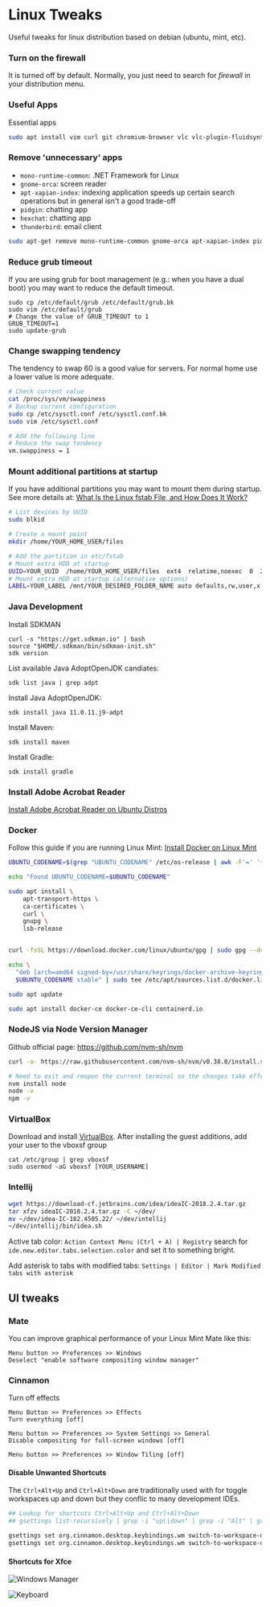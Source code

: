 Linux Tweaks
============

Useful tweaks for linux distribution based on debian (ubuntu, mint, etc).

### Turn on the firewall
It is turned off by default. Normally, you just need to search for _firewall_ in your distribution menu.


### Useful Apps

Essential apps
```bash
sudo apt install vim curl git chromium-browser vlc vlc-plugin-fluidsynth
```

### Remove 'unnecessary' apps
* `mono-runtime-common`: .NET Framework for Linux
* `gnome-orca`: screen reader
* `apt-xapian-index`: indexing application speeds up certain search operations but in general isn't a good trade-off
* `pidgin`: chatting app
* `hexchat`: chatting app
* `thunderbird`: email client

```bash
sudo apt-get remove mono-runtime-common gnome-orca apt-xapian-index pidgin hexchat thunderbird
```

### Reduce grub timeout
If you are using grub for boot management (e.g.: when you have a dual boot) you may want to reduce the default timeout.

```
sudo cp /etc/default/grub /etc/default/grub.bk
sudo vim /etc/default/grub
# Change the value of GRUB_TIMEOUT to 1
GRUB_TIMEOUT=1
sudo update-grub
```

### Change swapping tendency
The tendency to swap 60 is a good value for servers. For normal home use a lower value is more adequate.

```bash
# Check current value
cat /proc/sys/vm/swappiness
# Backup current configuration
sudo cp /etc/sysctl.conf /etc/sysctl.conf.bk
sudo vim /etc/sysctl.conf

# Add the following line
# Reduce the swap tendency 
vm.swappiness = 1
```

### Mount additional partitions at startup
If you have additional partitions you may want to mount them during startup. See more details at: [What Is the Linux fstab File, and How Does It Work?](http://www.howtogeek.com/howto/38125/htg-explains-what-is-the-linux-fstab-and-how-does-it-work/)

```bash
# List devices by UUID
sudo blkid

# Create a mount point
mkdir /home/YOUR_HOME_USER/files

# Add the partition in etc/fstab
# Mount extra HDD at startup
UUID=YOUR_UUID  /home/YOUR_HOME_USER/files  ext4  relatime,noexec  0  2
# Mount extra HDD at startup (alternative options)
LABEL=YOUR_LABEL /mnt/YOUR_DESIRED_FOLDER_NAME auto defaults,rw,user,x-gvfs-show,noauto 0 0
```

### Java Development

Install SDKMAN
```
curl -s "https://get.sdkman.io" | bash
source "$HOME/.sdkman/bin/sdkman-init.sh"
sdk version
```

List available Java AdoptOpenJDK candiates:
```
sdk list java | grep adpt
```

Install Java AdoptOpenJDK:
```
sdk install java 11.0.11.j9-adpt
```

Install Maven:
```
sdk install maven
```

Install Gradle:
```
sdk install gradle
```

### Install Adobe Acrobat Reader
[Install Adobe Acrobat Reader on Ubuntu Distros](/posts/install-adobe-reader-on-ubuntu-based-distributions/README.md)


### Docker

Follow this guide if you are running Linux Mint:
[Install Docker on Linux Mint](/posts/intall-docker-on-linux-mint/README.md)

```bash
UBUNTU_CODENAME=$(grep "UBUNTU_CODENAME" /etc/os-release | awk -F'=' '{print $2}')

echo "Found UBUNTU_CODENAME=$UBUNTU_CODENAME"

sudo apt install \
    apt-transport-https \
    ca-certificates \
    curl \
    gnupg \
    lsb-release


curl -fsSL https://download.docker.com/linux/ubuntu/gpg | sudo gpg --dearmor -o /usr/share/keyrings/docker-archive-keyring.gpg

echo \
  "deb [arch=amd64 signed-by=/usr/share/keyrings/docker-archive-keyring.gpg] https://download.docker.com/linux/ubuntu \
  $UBUNTU_CODENAME stable" | sudo tee /etc/apt/sources.list.d/docker.list > /dev/null

sudo apt update

sudo apt install docker-ce docker-ce-cli containerd.io
```

### NodeJS via Node Version Manager
Github official page: https://github.com/nvm-sh/nvm

```bash
curl -o- https://raw.githubusercontent.com/nvm-sh/nvm/v0.38.0/install.sh | bash

# Need to exit and reopen the current terminal so the changes take effect
nvm install node
node -v
npm -v
```

### VirtualBox
Download and install [VirtualBox](https://www.virtualbox.org/wiki/Linux_Downloads).
After installing the guest additions, add your user to the vboxsf group

```
cat /etc/group | grep vboxsf
sudo usermod -aG vboxsf [YOUR_USERNAME]
```

### Intellij
```bash
wget https://download-cf.jetbrains.com/idea/ideaIC-2018.2.4.tar.gz
tar xfzv ideaIC-2018.2.4.tar.gz -C ~/dev/
mv ~/dev/idea-IC-182.4505.22/ ~/dev/intellij
~/dev/intellij/bin/idea.sh
```

Active tab color: `Action Context Menu (Ctrl + A) | Registry` search for `ide.new.editor.tabs.selection.color` and set it to something bright.

Add asterisk to tabs with modified tabs:
`Settings | Editor | Mark Modified tabs with asterisk`

UI tweaks
---------

### Mate
You can improve graphical performance of your Linux Mint Mate like this:
```
Menu button >> Preferences >> Windows
Deselect "enable software compositing window manager"
```

### Cinnamon
Turn off effects
```
Menu Button >> Preferences >> Effects
Turn everything [off]

Menu button >> Preferences >> System Settings >> General
Disable compositing for full-screen windows [off]

Menu button >> Preferences >> Window Tiling [off]
```

#### Disable Unwanted Shortcuts
The `Ctrl+Alt+Up` and `Ctrl+Alt+Down` are traditionally used with for toggle workspaces up and down but they conflic to many development IDEs.

```bash
## Lookup for shortcuts Ctrl+Alt+Up and Ctrl+Alt+Down
## gsettings list-recursively | grep -i "up\|down" | grep -i "Alt" | grep -i "Control"

gsettings set org.cinnamon.desktop.keybindings.wm switch-to-workspace-down []
gsettings set org.cinnamon.desktop.keybindings.wm switch-to-workspace-up []
```

#### Shortcuts for Xfce
![Windows Manager](window-manager-screenshot.png "Windows Manager")

![Keyboard](keyboard-screenshot.png "Keyboard")



